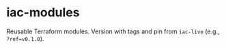 # iac-modules

Reusable Terraform modules. Version with tags and pin from `iac-live` (e.g., `?ref=v0.1.0`).
